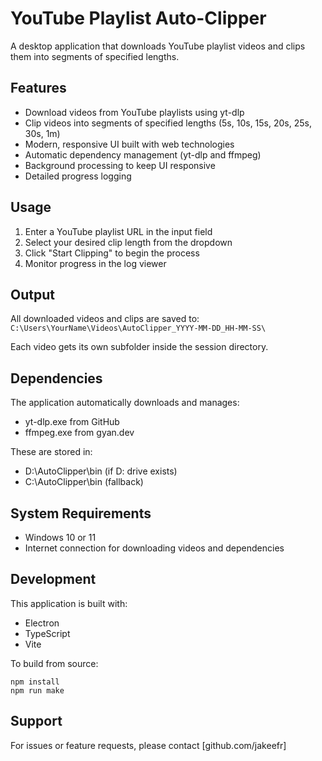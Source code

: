 # YouTube Playlist Auto-Clipper

A desktop application that downloads YouTube playlist videos and clips them into segments of specified lengths.

## Features

- Download videos from YouTube playlists using yt-dlp
- Clip videos into segments of specified lengths (5s, 10s, 15s, 20s, 25s, 30s, 1m)
- Modern, responsive UI built with web technologies
- Automatic dependency management (yt-dlp and ffmpeg)
- Background processing to keep UI responsive
- Detailed progress logging

## Usage

1. Enter a YouTube playlist URL in the input field
2. Select your desired clip length from the dropdown
3. Click "Start Clipping" to begin the process
4. Monitor progress in the log viewer

## Output

All downloaded videos and clips are saved to:
`C:\Users\YourName\Videos\AutoClipper_YYYY-MM-DD_HH-MM-SS\`

Each video gets its own subfolder inside the session directory.

## Dependencies

The application automatically downloads and manages:
- yt-dlp.exe from GitHub
- ffmpeg.exe from gyan.dev

These are stored in:
- D:\AutoClipper\bin (if D: drive exists)
- C:\AutoClipper\bin (fallback)

## System Requirements

- Windows 10 or 11
- Internet connection for downloading videos and dependencies

## Development

This application is built with:
- Electron
- TypeScript
- Vite

To build from source:
```
npm install
npm run make
```

## Support

For issues or feature requests, please contact [github.com/jakeefr]
